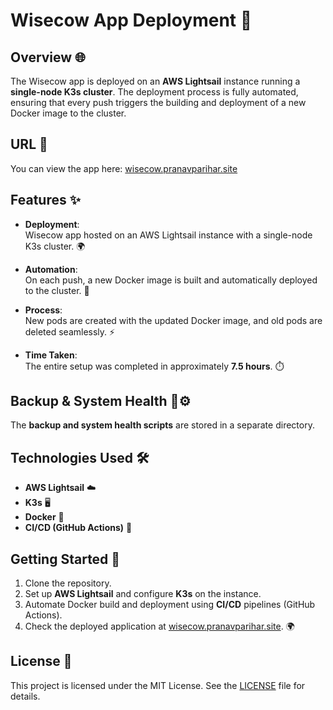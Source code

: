 # Wisecow App Deployment 🚀

## Overview 🌐
The Wisecow app is deployed on an **AWS Lightsail** instance running a **single-node K3s cluster**. The deployment process is fully automated, ensuring that every push triggers the building and deployment of a new Docker image to the cluster.

## URL 🔗  
You can view the app here: [wisecow.pranavparihar.site](https://wisecow.pranavparihar.site)


## Features ✨

- **Deployment**:  
  Wisecow app hosted on an AWS Lightsail instance with a single-node K3s cluster. 🌍

- **Automation**:  
  On each push, a new Docker image is built and automatically deployed to the cluster. 🔄

- **Process**:  
  New pods are created with the updated Docker image, and old pods are deleted seamlessly. ⚡️

- **Time Taken**:  
  The entire setup was completed in approximately **7.5 hours**. ⏱️
  

## Backup & System Health 💾⚙️
The **backup and system health scripts** are stored in a separate directory.

## Technologies Used 🛠️
- **AWS Lightsail** ☁️
- **K3s** 🖥️
- **Docker** 🐳
- **CI/CD (GitHub Actions)** 🔧

## Getting Started 🏁
1. Clone the repository.  
2. Set up **AWS Lightsail** and configure **K3s** on the instance.  
3. Automate Docker build and deployment using **CI/CD** pipelines (GitHub Actions).  
4. Check the deployed application at [wisecow.pranavparihar.site](https://wisecow.pranavparihar.site). 🌍

## License 📜
This project is licensed under the MIT License. See the [LICENSE](LICENSE) file for details.
